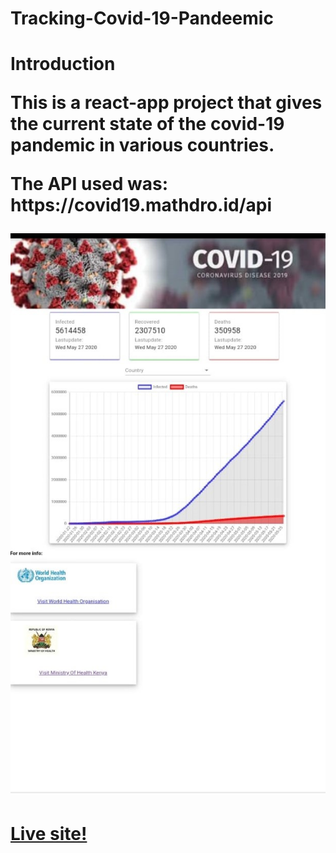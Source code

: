 <h1>Tracking-Covid-19-Pandeemic<h1>
  
  Introduction
  <p>This is a react-app project that gives the current state of the covid-19 pandemic in various countries.</p>
  
  <P>The API used was: https://covid19.mathdro.id/api</p>
  
  <img  src='./src/images/coverImage.jpeg' alt=""/>
  
  <h1><a href="https://tracking-covid-19-pandemic.netlify.app/">Live site!</a></h1>
